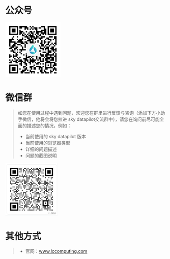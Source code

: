 # 公众号

<img src="pic/微信公众号.jpeg" style="zoom:67%;" />

# 微信群

> ​	如您在使用过程中遇到问题，欢迎您在群里进行反馈与咨询（添加下方小助手微信，他将会将您拉进 sky datapilot交流群中），请您在询问前尽可能全面的描述您的情况，例如：
>
> - 当前使用的 sky datapilot 版本
> - 当前使用的浏览器类型
> - 详细的问题描述
> - 问题的截图说明

<img src="pic/微信小助手.png" style="zoom:33%;" />

# 其他方式

> - 官网：www.lccomputing.com